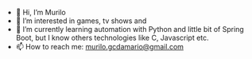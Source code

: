 - 👋 Hi, I’m Murilo
- 👀 I’m interested in games, tv shows and 
- 🌱 I’m currently learning automation with Python and little bit of Spring Boot, but I know others technologies like C, Javascript etc.
- 📫 How to reach me: murilo.gcdamario@gmail.com

